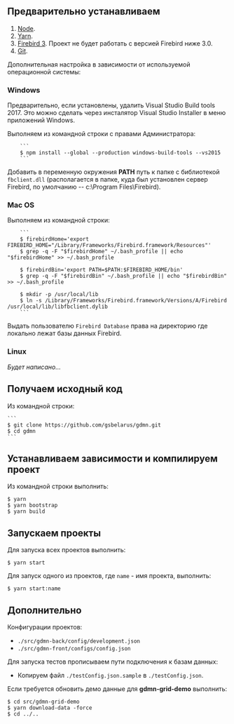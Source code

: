 ## Предварительно устанавливаем

1. [Node](https://nodejs.org/en/download/).
2. [Yarn](https://yarnpkg.com/en/docs/install).
3. [Firebird 3](https://www.firebirdsql.org/en/server-packages/). Проект не будет работать с версией Firebird ниже 3.0.
4. [Git](https://git-scm.com/downloads).

Дополнительная настройка в зависимости от используемой операционной системы:

### Windows

Предварительно, если установлены, удалить Visual Studio Build tools 2017. Это можно сделать через инсталятор Visual Studio Installer в меню приложений Windows.

Выполняем из командной строки с правами Администратора:

        ```
        $ npm install --global --production windows-build-tools --vs2015
        ```

Добавить в переменную окружения **PATH** путь к папке с библиотекой `fbclient.dll` (располагается в папке, куда был установлен сервер Firebird, по умолчанию -- c:\Program Files\Firebird).
        
### Mac OS

Выполняем из командной строки:

        ```
        $ firebirdHome='export FIREBIRD_HOME="/Library/Frameworks/Firebird.framework/Resources"'
        $ grep -q -F "$firebirdHome" ~/.bash_profile || echo "$firebirdHome" >> ~/.bash_profile
        
        $ firebirdBin='export PATH=$PATH:$FIREBIRD_HOME/bin'
        $ grep -q -F "$firebirdBin" ~/.bash_profile || echo "$firebirdBin" >> ~/.bash_profile
        
        $ mkdir -p /usr/local/lib 
        $ ln -s /Library/Frameworks/Firebird.framework/Versions/A/Firebird /usr/local/lib/libfbclient.dylib
        ```

Выдать пользователю `Firebird Database` права на директорию где локально лежат базы данных Firebird.

### Linux
        
*Будет написано...*

## Получаем исходный код

Из командной строки:

    ```
    $ git clone https://github.com/gsbelarus/gdmn.git
    $ cd gdmn
    ```

## Устанавливаем зависимости и компилируем проект

Из командной строки выполнить:

    $ yarn
    $ yarn bootstrap
    $ yarn build

## Запускаем проекты

Для запуска всех проектов выполнить:

    $ yarn start

Для запуск одного из проектов, где ```name``` - имя проекта, выполнить:

    $ yarn start:name

## Дополнительно

Конфигурации проектов:

- ```./src/gdmn-back/config/development.json```
- ```./src/gdmn-front/configs/config.json```

Для запуска тестов прописываем пути подключения к базам данных:
- Копируем файл ```./testConfig.json.sample``` в ```./testConfig.json```.

Если требуется обновить демо данные для **gdmn-grid-demo** выполнить:

    $ cd src/gdmn-grid-demo
    $ yarn download-data -force
    $ cd ../..
